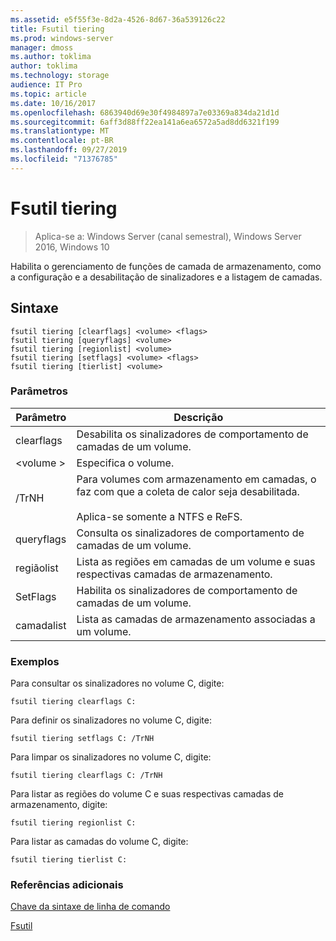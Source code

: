 ```yaml
---
ms.assetid: e5f55f3e-8d2a-4526-8d67-36a539126c22
title: Fsutil tiering
ms.prod: windows-server
manager: dmoss
ms.author: toklima
author: toklima
ms.technology: storage
audience: IT Pro
ms.topic: article
ms.date: 10/16/2017
ms.openlocfilehash: 6863940d69e30f4984897a7e03369a834da21d1d
ms.sourcegitcommit: 6aff3d88ff22ea141a6ea6572a5ad8dd6321f199
ms.translationtype: MT
ms.contentlocale: pt-BR
ms.lasthandoff: 09/27/2019
ms.locfileid: "71376785"
---
```

# <a name="fsutil-tiering"></a>Fsutil tiering
>Aplica-se a: Windows Server (canal semestral), Windows Server 2016, Windows 10

Habilita o gerenciamento de funções de camada de armazenamento, como a configuração e a desabilitação de sinalizadores e a listagem de camadas.

## <a name="syntax"></a>Sintaxe

```
fsutil tiering [clearflags] <volume> <flags>
fsutil tiering [queryflags] <volume>
fsutil tiering [regionlist] <volume>
fsutil tiering [setflags] <volume> <flags>
fsutil tiering [tierlist] <volume>
```

### <a name="parameters"></a>Parâmetros

|Parâmetro|Descrição|
|-------------|---------------|
|clearflags|Desabilita os sinalizadores de comportamento de camadas de um volume.|
|\<volume >|Especifica o volume.|
|/TrNH|Para volumes com armazenamento em camadas, o faz com que a coleta de calor seja desabilitada.<br /><br>Aplica-se somente a NTFS e ReFS.|
|queryflags|Consulta os sinalizadores de comportamento de camadas de um volume.|
|regiãolist|Lista as regiões em camadas de um volume e suas respectivas camadas de armazenamento.|
|SetFlags|Habilita os sinalizadores de comportamento de camadas de um volume.|
|camadalist|Lista as camadas de armazenamento associadas a um volume.|


### <a name="examples"></a>Exemplos

Para consultar os sinalizadores no volume C, digite:

```
fsutil tiering clearflags C:
```

Para definir os sinalizadores no volume C, digite:

```
fsutil tiering setflags C: /TrNH
```

Para limpar os sinalizadores no volume C, digite:

```
fsutil tiering clearflags C: /TrNH
```

Para listar as regiões do volume C e suas respectivas camadas de armazenamento, digite:

```
fsutil tiering regionlist C:
```

Para listar as camadas do volume C, digite:

```
fsutil tiering tierlist C:
```



### <a name="additional-references"></a>Referências adicionais
[Chave da sintaxe de linha de comando](Command-Line-Syntax-Key.md)

[Fsutil](Fsutil.md)

